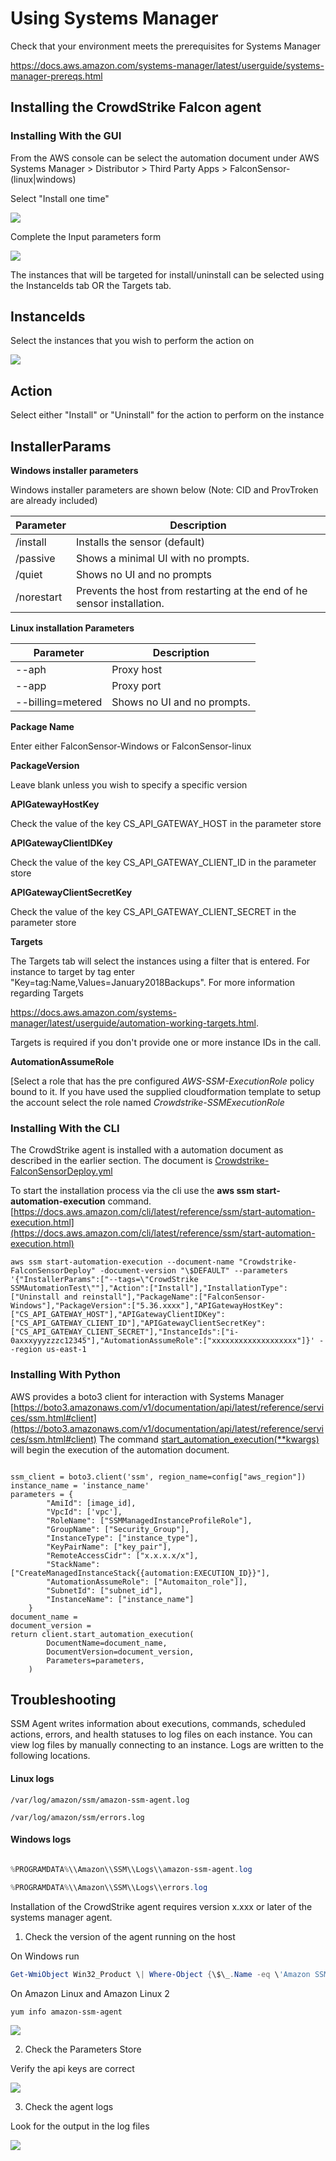 Using Systems Manager
=====================

Check that your environment meets the prerequisites for Systems Manager

<https://docs.aws.amazon.com/systems-manager/latest/userguide/systems-manager-prereqs.html>

## Installing the CrowdStrike Falcon agent 
### Installing With the GUI
From the AWS console can be select the automation document under AWS Systems Manager \> Distributor \> Third
Party Apps > FalconSensor-(linux\|windows) 

Select "Install one time"


![](.//media/image1.png)

Complete the Input parameters form

![](.//media/image2.png)

The instances that will be targeted for install/uninstall can be
selected using the InstanceIds tab OR the Targets tab.

## InstanceIds

Select the instances that you wish to perform the action on

![](.//media/image3.png)

## Action

Select either "Install" or "Uninstall" for the action to perform on the
instance

## InstallerParams

**Windows installer parameters**

Windows installer parameters are shown below (Note: CID and ProvTroken
are already included)

Parameter     | Description                                        
-------------- |-------------------
 /install       | Installs the sensor (default)
 /passive       | Shows a minimal UI with no prompts.                
/quiet         | Shows no UI and no prompts
/norestart     | Prevents the host from restarting at the end of he sensor installation.                           |


**Linux installation Parameters**

  Parameter   |         Description
-------------- |-------------------
  \--aph       |        Proxy host
  \--app        |       Proxy port
  \--billing=metered  | Shows no UI and no prompts.

**Package Name**

Enter either FalconSensor-Windows or FalconSensor-linux

**PackageVersion**

Leave blank unless you wish to specify a specific version

**APIGatewayHostKey**

Check the value of the key CS_API_GATEWAY_HOST in the parameter store

**APIGatewayClientIDKey**

Check the value of the key CS_API_GATEWAY_CLIENT_ID in the parameter
store

**APIGatewayClientSecretKey**

Check the value of the key CS_API_GATEWAY_CLIENT_SECRET in the parameter
store

**Targets**

The Targets tab will select the instances using a filter that is
entered. For instance to target by tag enter
"Key=tag:Name,Values=January2018Backups". For more information regarding
Targets

<https://docs.aws.amazon.com/systems-manager/latest/userguide/automation-working-targets.html>.

Targets is required if you don\'t provide one or more instance IDs in
the call.

**AutomationAssumeRole**

[Select a role that has the pre configured *AWS-SSM-ExecutionRole* policy
bound to it. If you have used the supplied cloudformation template to
setup the account select the role named
*Crowdstrike-SSMExecutionRole*

### Installing With the CLI

The CrowdStrike agent is installed with a automation document as described in the earlier section.  The document is [Crowdstrike-FalconSensorDeploy.yml](./documents/Crowdstrike-FalconSensorDeploy.yml)

To start the installation process via the cli use the **aws ssm start-automation-execution** command.
 [https://docs.aws.amazon.com/cli/latest/reference/ssm/start-automation-execution.html](https://docs.aws.amazon.com/cli/latest/reference/ssm/start-automation-execution.html)
 
 ```console
aws ssm start-automation-execution --document-name "Crowdstrike-FalconSensorDeploy" -document-version "\$DEFAULT" --parameters '{"InstallerParams":["--tags=\"CrowdStrike SSMAutomationTest\""],"Action":["Install"],"InstallationType":["Uninstall and reinstall"],"PackageName":["FalconSensor-Windows"],"PackageVersion":["5.36.xxxx"],"APIGatewayHostKey":["CS_API_GATEWAY_HOST"],"APIGatewayClientIDKey":["CS_API_GATEWAY_CLIENT_ID"],"APIGatewayClientSecretKey":["CS_API_GATEWAY_CLIENT_SECRET"],"InstanceIds":["i-0axxxyyyzzzc12345"],"AutomationAssumeRole":["xxxxxxxxxxxxxxxxxxx"]}' --region us-east-1
```

### Installing With Python

AWS provides a boto3 client for interaction with Systems Manager [https://boto3.amazonaws.com/v1/documentation/api/latest/reference/services/ssm.html#client](https://boto3.amazonaws.com/v1/documentation/api/latest/reference/services/ssm.html#client)
The command [start_automation_execution(**kwargs)](https://boto3.amazonaws.com/v1/documentation/api/latest/reference/services/ssm.html#SSM.Client.start_automation_execution) will begin the execution of the automation document.
```shell script

ssm_client = boto3.client('ssm', region_name=config["aws_region"])
instance_name = 'instance_name'
parameters = {
        "AmiId": [image_id],
        "VpcId": ['vpc'],
        "RoleName": ["SSMManagedInstanceProfileRole"],
        "GroupName": ["Security_Group"],
        "InstanceType": ["instance_type"],
        "KeyPairName": ["key_pair"],
        "RemoteAccessCidr": ["x.x.x.x/x"],
        "StackName": ["CreateManagedInstanceStack{{automation:EXECUTION_ID}}"],
        "AutomationAssumeRole": ["Automaiton_role"]],
        "SubnetId": ["subnet_id"],
        "InstanceName": ["instance_name"]
    }    
document_name = 
document_version = 
return client.start_automation_execution(
        DocumentName=document_name,
        DocumentVersion=document_version,
        Parameters=parameters,
    )
```



## Troubleshooting


SSM Agent writes information about executions, commands, scheduled
actions, errors, and health statuses to log files on each instance. You
can view log files by manually connecting to an instance. Logs are
written to the following locations.

#### Linux logs
 ```console
/var/log/amazon/ssm/amazon-ssm-agent.log

/var/log/amazon/ssm/errors.log
```

#### Windows logs
```powershell

%PROGRAMDATA%\\Amazon\\SSM\\Logs\\amazon-ssm-agent.log

%PROGRAMDATA%\\Amazon\\SSM\\Logs\\errors.log
```

Installation of the CrowdStrike agent requires version x.xxx or later of
the systems manager agent.

1.  Check the version of the agent running on the host

On Windows run

```powershell
Get-WmiObject Win32_Product \| Where-Object {\$\_.Name -eq \'Amazon SSM Agent\'} \| Select-Object Name,Version
```

On Amazon Linux and Amazon Linux 2

```shell script
yum info amazon-ssm-agent
```

![](.//media/image4.png)

2.  Check the Parameters Store

Verify the api keys are correct

![](.//media/image5.png)

3.  Check the agent logs

Look for the output in the log files

![](.//media/image6.png)
